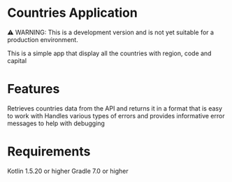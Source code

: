 # **Countries Application**

⚠️ WARNING: This is a development version and is not yet suitable for a production environment.

This is a simple app that display all the countries with region, code and capital

# **Features**
Retrieves countries data from the API and returns it in a format that is easy to work with
Handles various types of errors and provides informative error messages to help with debugging

# **Requirements**
Kotlin 1.5.20 or higher
Gradle 7.0 or higher
